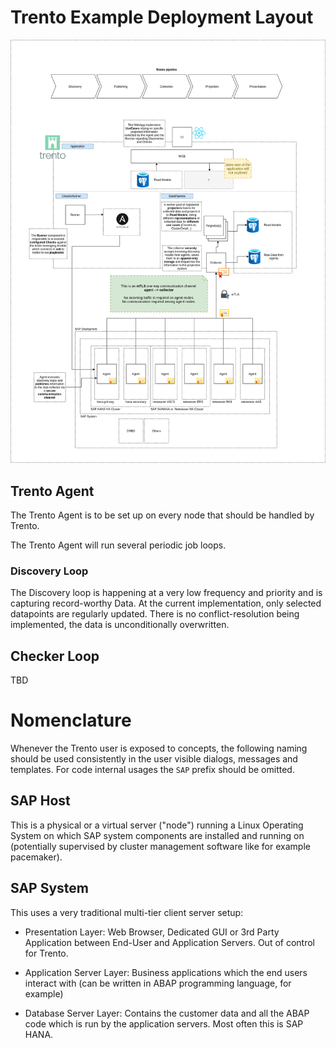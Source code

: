 # Trento Example Deployment Layout

![Trento Architecture](trento-architecture.png)

## Trento Agent

The Trento Agent is to be set up on every node that should be handled by Trento.

The Trento Agent will run several periodic job loops. 

### Discovery Loop

The Discovery loop is happening at a very low frequency and priority and is capturing record-worthy
Data. At the current implementation, only selected datapoints are regularly updated. 
There is no conflict-resolution being implemented, the data is unconditionally overwritten.

## Checker Loop

TBD


# Nomenclature

Whenever the Trento user is exposed to concepts, the following naming should
be used consistently in the user visible dialogs, messages and templates. For
code internal usages the `SAP` prefix should be omitted.

## SAP Host

This is a physical or a virtual server ("node") running a Linux Operating System on which SAP system components are installed and running on (potentially supervised
by cluster management software like for example pacemaker).

## SAP System

This uses a very traditional multi-tier client server setup:

* Presentation Layer: Web Browser, Dedicated GUI or 3rd Party Application between End-User and Application Servers. Out of control for Trento.

* Application Server Layer: Business applications which the end users interact with (can be written in ABAP programming language, for example)

* Database Server Layer: Contains the customer data and all the ABAP code which is run by the application servers. Most often this is SAP HANA.